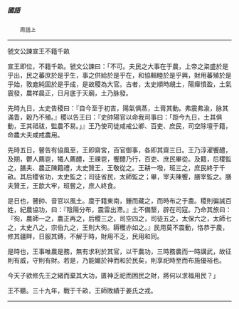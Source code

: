 

##### 國語
　　`周語上`

* * *

虢文公諫宣王不籍千畝

宣王即位，不籍千畝。虢文公諫曰：「不可。夫民之大事在于農，上帝之粢盛於是乎出，民之蕃庶於是乎生，事之供給於是乎在，和協輯睦於是乎興，財用蕃殖於是乎始，敦庬純固於是乎成，是故稷為大官。古者，太史順時覛土，陽癉憤盈，土氣震發，農祥晨正，日月底于天廟，土乃脉發。

先時九日，太史告稷曰：『自今至于初吉，陽氣俱蒸，土膏其動。弗震弗渝，脉其滿眚，穀乃不殖。』稷以告王曰：『史帥陽官以命我司事曰：「距今九日，土其俱動，王其祗祓，監農不易。」』王乃使司徒咸戒公卿、百吏、庶民，司空除壇于籍，命農大夫咸戒農用。

先時五日，瞽告有協風至，王即齋宮，百官御事，各即其齋三日。王乃淳濯饗醴，及期，鬱人薦鬯，犧人薦醴，王祼鬯，饗醴乃行，百吏、庶民畢從。及籍，后稷監之，膳夫、農正陳籍禮，太史贊王，王敬從之。王耕一墢，班三之，庶民終于千畝。其后稷省功，太史監之；司徒省民，太師監之；畢，宰夫陳饗，膳宰監之。膳夫贊王，王歆大牢，班嘗之，庶人終食。

是日也，瞽帥、音官以風土。廩于籍東南，鍾而藏之，而時布之于農。稷則徧誡百姓，紀農協功，曰：『陰陽分布，震雷出滯。』土不備墾，辟在司寇。乃命其旅曰：『徇，農師一之，農正再之，后稷三之，司空四之，司徒五之，太保六之，太師七之，太史八之，宗伯九之，王則大徇。耨穫亦如之。』民用莫不震動，恪恭于農，修其疆畔，日服其鎛，不解于時，財用不乏，民用和同。

是時也，王事唯農是務，無有求利於其官，以干農功，三時務農而一時講武，故征則有威，守則有財。若是，乃能媚於神而和於民矣，則享祀時至而布施優裕也。

今天子欲修先王之緒而棄其大功，匱神乏祀而困民之財，將何以求福用民？」

王不聽。三十九年，戰于千畝，王師敗績于姜氏之戎。

* * *

